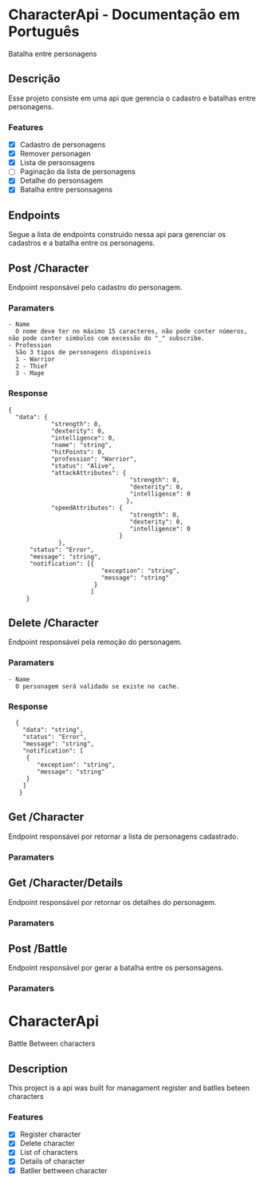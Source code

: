 # CharacterApi - Documentação em Português
  Batalha entre personagens 

## Descrição 
  Esse projeto consiste em uma api que gerencia o cadastro e batalhas entre personagens.

### Features

- [x] Cadastro de personagens
- [x] Remover personagen
- [x] Lista de personsagens 
- [ ] Paginação da lista de personagens
- [x] Detalhe do personsagem 
- [x] Batalha entre personsagens

## Endpoints 
Segue a lista de endpoints construido nessa api para gerenciar os cadastros e a batalha entre os personagens.

## Post /Character
   Endpoint responsável pelo cadastro do personagem.

### Paramaters
    - Name
      O nome deve ter no máximo 15 caracteres, não pode conter números, não pode conter simbolos com excessão do "_" subscribe.
    - Profession
      São 3 tipos de personagens disponiveis 
      1 - Warrior 
      2 - Thief 
      3 - Mage 

### Response 
    
    {
      "data": { 
                "strength": 0,
                "dexterity": 0,
                "intelligence": 0,
                "name": "string",
                "hitPoints": 0,
                "profession": "Warrior",
                "status": "Alive",
                "attackAttributes": {
                                      "strength": 0,
                                      "dexterity": 0,
                                      "intelligence": 0
                                     },
                "speedAttributes": {
                                      "strength": 0,
                                      "dexterity": 0,
                                      "intelligence": 0
                                   }
                  },
          "status": "Error",
          "message": "string",
          "notification": [{
                              "exception": "string",
                              "message": "string"
                            }
                           ]
         }

## Delete /Character
   Endpoint responsável pela remoção do personagem.
   
### Paramaters
    - Name
      O personagem será validado se existe no cache.

### Response
      {
        "data": "string",
        "status": "Error",
        "message": "string",
        "notification": [
         {
            "exception": "string",
            "message": "string"
         }
        ]
       }

## Get /Character
   Endpoint responsável por retornar a lista de personagens cadastrado.
### Paramaters

## Get /Character/Details
   Endpoint responsável por retornar os detalhes do personagem.
### Paramaters

## Post /Battle
   Endpoint responsável por gerar a batalha entre os personsagens.
### Paramaters

# CharacterApi
  Battle Between characters   

## Description
  This project is a api was built for managament register and batlles beteen characters


### Features

- [x] Register character
- [x] Delete character
- [x] List of characters 
- [x] Details of character 
- [x] Batller bettween character
